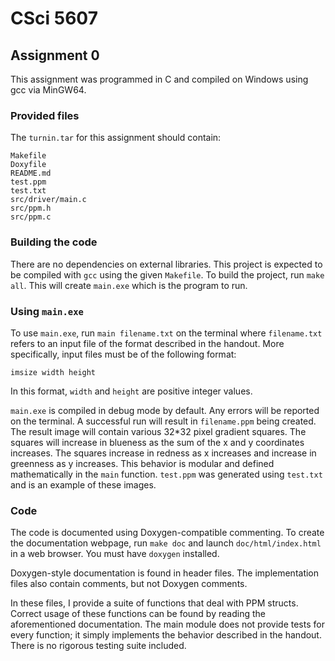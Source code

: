 # CSci 5607

## Assignment 0
This assignment was programmed in C and compiled on Windows using gcc via MinGW64.

### Provided files
The `turnin.tar` for this assignment should contain:
```
Makefile
Doxyfile
README.md
test.ppm
test.txt
src/driver/main.c
src/ppm.h
src/ppm.c
```

### Building the code
There are no dependencies on external libraries. This project is expected to be compiled with `gcc` using the given `Makefile`. To build the project, run `make all`. This will create `main.exe` which is the program to run.

### Using `main.exe`
To use `main.exe`, run `main filename.txt` on the terminal where `filename.txt` refers to an input file of the format described in the handout. More specifically, input files must be of the following format:
```
imsize width height
```
In this format, `width` and `height` are positive integer values.

`main.exe` is compiled in debug mode by default. Any errors will be reported on the terminal. A successful run will result in `filename.ppm` being created. The result image will contain various 32*32 pixel gradient squares. The squares will increase in blueness as the sum of the x and y coordinates increases. The squares increase in redness as x increases and increase in greenness as y increases. This behavior is modular and defined mathematically in the `main` function. `test.ppm` was generated using `test.txt` and is an example of these images.

### Code
The code is documented using Doxygen-compatible commenting. To create the documentation webpage, run `make doc` and launch `doc/html/index.html` in a web browser. You must have `doxygen` installed.

Doxygen-style documentation is found in header files. The implementation files also contain comments, but not Doxygen comments.

In these files, I provide a suite of functions that deal with PPM structs. Correct usage of these functions can be found by reading the aforementioned documentation. The main module does not provide tests for every function; it simply implements the behavior described in the handout. There is no rigorous testing suite included.
